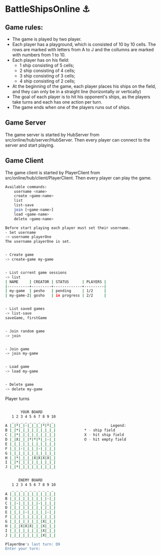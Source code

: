 # BattleShipsOnline :anchor:

## Game rules:
  
-	The game is played by two player.
-	Each player has a playground, which is consisted of 10 by 10 cells. The rows are marked with letters from A to J and the collumns are marked with numbers from 1 to 10.
-	Each player has on his field:
    -	1 ship consisting of 5 cells;
    -	2 ship consisting of 4 cells;
    -	3 ship consisting of 3 cells;
    -	4 ship consisting of 2 cells;
-	At the beginning of the game, each player places his ships on the field, and they can only be in a straight line (horizontally or vertically)
-	The goal of each player is to hit his opponent's ships, as the players take turns and each has one action per turn.
-	The game ends when one of the players runs out of ships.


## Game Server

The game server is started by HubServer from src/online/hub/server/HubServer.
Then every player can connect to the server and start playing.


## Game Client

The game client is started by PlayerClient from src/online/hub/client/PlayerClient.
Then every player can play the game. 

```bash
Available commands:
	username <name>
	create <game-name>
	list
	list-save
	join [<game-name>]
	load <game-name>
	delete <game-name>

Before start playing each player must set their username.
- Set username
-> username playerOne
The username playerOne is set.


- Create game
-> create-game my-game


- List current game sessions
-> list
| NAME     | CREATOR | STATUS      | PLAYERS |
|----------+---------+-------------+---------|
| my-game  | pesho   | pending     | 1/2     |
| my-game-2| gosho   | in progress | 2/2     |


- List saved games
-> list-save
saveGame, firstGame


- Join random game
-> join


- Join game
-> join my-game


- Load game
-> load my-game


- Delete game
-> delete my-game

```

Player turns
```bash

       YOUR BOARD
   1 2 3 4 5 6 7 8 9 10
   _ _ _ _ _ _ _ _ _ _
A |_|*|_|-|_|_|_|*|*|_|                         Legend:
B |_|*|_|_|_|_|_|_|_|_|				* - ship field
C |_|*|_|_|_|_|_|_|_|_|				X - hit ship field
D |_|X|_|_|*|*|*|_|-|_|				О - hit empty field
E |_|_|_|_|_|_|_|_|_|_|
F |_|_|-|_|_|_|-|_|_|_|
G |_|_|_|_|_|_|_|_|_|_|
H |_|*|_|_|_|X|X|X|X|_|
I |_|*|_|_|_|_|_|_|_|_|
J |_|*|_|_|_|_|_|_|_|_|


      ENEMY BOARD
   1 2 3 4 5 6 7 8 9 10
   _ _ _ _ _ _ _ _ _ _
A |_|_|_|_|_|_|_|_|_|_|
B |_|_|_|_|_|_|_|_|-|_|
C |_|-|_|_|_|_|-|_|_|_|
D |_|_|_|_|_|_|_|_|_|_|
E |_|_|_|-|_|_|_|_|-|_|
F |_|_|_|_|_|_|_|_|_|_|
G |_|_|_|_|_|_|_|X|_|_|
H |_|_|X|X|X|_|_|X|_|_|
I |_|_|_|_|_|_|_|X|_|_|
J |_|_|_|_|_|_|_|X|_|_|

PlayerOne's last turn: D9
Enter your turn:
```
